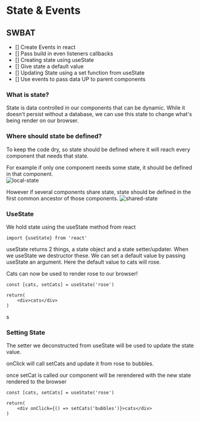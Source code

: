 # State & Events
## SWBAT
- [] Create Events in react 
- [] Pass build in even listeners callbacks
- [] Creating state using useState
- [] Give state a default value
- [] Updating State using a set function from useState
- [] Use events to pass data UP to parent components

### What is state?
State is data controlled in our components that can be dynamic.
While it doesn't persist without a database, we can use this state to change what's being render on our browser. 

### Where should state be defined?
To keep the code dry, so state should be defined where it  will reach every component that needs that state.   

For example if only one component needs some state, it should be defined in that component.  
![local-state](./assets/headerState.png)


However if several components share state, state should be defined in the first common ancestor of those components. 
![shared-state](./assets/bookListState.png)


### UseState
We hold state using the useState method from react

```
import {useState} from 'react'
``` 

useState returns 2 things, a state object and a state setter/updater. When we useState we destructor these. We can set a default value by passing useState an argument. Here the default value to cats will rose.

Cats can now be used to render rose to our browser!

```
const [cats, setCats] = useState('rose')

return(
    <div>cats</div>
)
```
s

### Setting State
The setter we deconstructed from useState will be used to update the state value. 

onClick will call setCats and update it from rose to bubbles. 

once setCat is called our component will be rerendered with the new state rendered to the browser 

```
const [cats, setCats] = useState('rose')

return(
    <div onClick={() => setCats('bubbles')}>cats</div>
)
```




